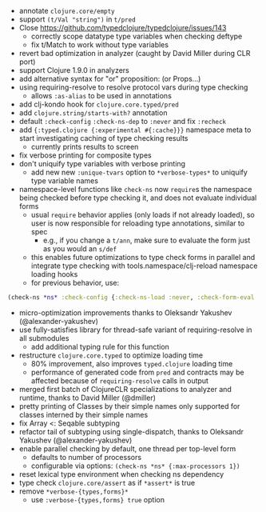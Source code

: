 - annotate `clojure.core/empty`
- support `(t/Val "string")` in `t/pred`
- Close https://github.com/typedclojure/typedclojure/issues/143
  - correctly scope datatype type variables when checking deftype
  - fix t/Match to work without type variables
- revert bad optimization in analyzer (caught by David Miller during CLR port)
- support Clojure 1.9.0 in analyzers
- add alternative syntax for "or" proposition: (or Props...)
- using requiring-resolve to resolve protocol vars during type checking
  - allows `:as-alias` to be used in annotations
- add clj-kondo hook for `clojure.core.typed/pred`
- add `clojure.string/starts-with?` annotation
- default `:check-config` `:check-ns-dep` to `:never` and fix `:recheck`
- add `{:typed.clojure {:experimental #{:cache}}}` namespace meta to start investigating caching of type checking results
  - currently prints results to screen
- fix verbose printing for composite types
- don't uniquify type variables with verbose printing
  - add new new `:unique-tvars` option to `*verbose-types*` to uniquify type variable names
- namespace-level functions like `check-ns` now `require`s the namespace being checked before type checking it, and does not evaluate individual forms
  - usual `require` behavior applies (only loads if not already loaded), so user is now responsible for reloading type annotations, similar to spec
    - e.g., if you change a `t/ann`, make sure to evaluate the form just as you would an `s/def`
  - this enables future optimizations to type check forms in parallel and integrate type checking with tools.namespace/clj-reload namespace loading hooks
  - for previous behavior, use:
```clojure
(check-ns *ns* :check-config {:check-ns-load :never, :check-form-eval :after})
```
- micro-optimization improvements thanks to Oleksandr Yakushev (@alexander-yakushev)
- use fully-satisfies library for thread-safe variant of requiring-resolve in all submodules
  - add additional typing rule for this function
- restructure `clojure.core.typed` to optimize loading time
  - 80% improvement, also improves `typed.clojure` loading time
  - performance of generated code from `pred` and contracts may be affected because of `requiring-resolve` calls in output
- merged first batch of ClojureCLR specializations to analyzer and runtime, thanks to David Miller (@dmiller)
- pretty printing of Classes by their simple names only supported for classes interned by their simple names
- fix Array <: Seqable subtyping
- refactor tail of subtyping using single-dispatch, thanks to Oleksandr Yakushev (@alexander-yakushev)
- enable parallel checking by default, one thread per top-level form
  - defaults to number of processors
  - configurable via options: `(check-ns *ns* {:max-processors 1})`
- reset lexical type environment when checking ns dependency
- type check `clojure.core/assert` as if `*assert*` is true
- remove `*verbose-{types,forms}*`
  - use `:verbose-{types,forms} true` option
